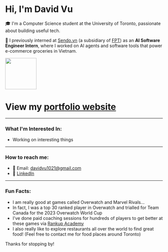 # Hi, I'm David Vu

🎓 I'm a Computer Science student at the University of Toronto, passionate about building useful tech.

💼 I previously interned at [Sendo.vn](https://www.sendo.vn) (a subsidiary of [FPT](https://fpt.com/en)) as an **AI Software Engineer Intern**, where I worked on AI agents and software tools that power e-commerce groceries in Vietnam.

<img src="https://github.com/user-attachments/assets/827c9343-4bbe-430e-83b0-48d0f7782bde" width="100"/>

# View my [portfolio website](https://davidvu1.github.io/)

---

###  What I'm Interested In:
- Working on interesting things

---

###  How to reach me:
- 📧 Email: davidvu1021@gmail.com
- 💼 [LinkedIn](https://www.linkedin.com/in/vudavid2/)

---

###  Fun Facts:
- I am really good at games called Overwatch and Marvel Rivals...
- In fact, I was a top 30 ranked player in Overwatch and trialled for Team Canada for the 2023 Overwatch World Cup
- I've done paid coaching sessions for hundreds of players to get better at these games via [Rankup Academy](https://rankupacademy.gg/)
- I also really like to explore restaurants all over the world to find great food! (Feel free to contact me for food places around Toronto)

Thanks for stopping by!
